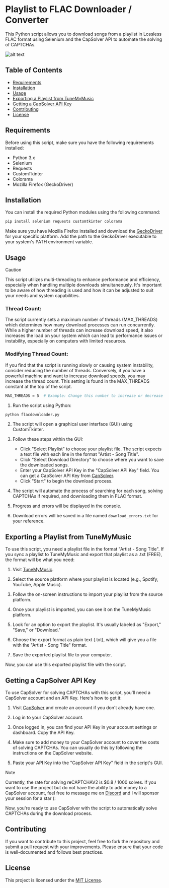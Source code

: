 # Playlist to FLAC Downloader / Converter

This Python script allows you to download songs from a playlist in Lossless FLAC format using Selenium and the CapSolver API to automate the solving of CAPTCHAs.

![alt text](https://files.catbox.moe/gzo64v.png)

## Table of Contents
- [Requirements](#requirements)
- [Installation](#installation)
- [Usage](#usage)
- [Exporting a Playlist from TuneMyMusic](#exporting-a-playlist-from-tunemymusic)
- [Getting a CapSolver API Key](#getting-a-capsolver-api-key)
- [Contributing](#contributing)
- [License](#license)

## Requirements

Before using this script, make sure you have the following requirements installed:
- Python 3.x
- Selenium
- Requests
- CustomTkinter
- Colorama
- Mozilla Firefox (GeckoDriver)

## Installation

You can install the required Python modules using the following command:

```bash
pip install selenium requests customtkinter colorama
```

Make sure you have Mozilla Firefox installed and download the [GeckoDriver](https://github.com/mozilla/geckodriver/releases) for your specific platform. Add the path to the GeckoDriver executable to your system's PATH environment variable.

## Usage

> [!CAUTION]
> This script utilizes multi-threading to enhance performance and efficiency, especially when handling multiple downloads simultaneously. It's important to be aware of how threading is used and how it can be adjusted to suit your needs and system capabilities.

### Thread Count: 
The script currently sets a maximum number of threads (MAX_THREADS) which determines how many download processes can run concurrently. While a higher number of threads can increase download speed, it also increases the load on your system which can lead to performance issues or instability, especially on computers with limited resources.

### Modifying Thread Count:
If you find that the script is running slowly or causing system instability, consider reducing the number of threads. Conversely, if you have a powerful machine and want to increase download speeds, you may increase the thread count. This setting is found in the MAX_THREADS constant at the top of the script.
```bash
MAX_THREADS = 5  # Example: Change this number to increase or decrease threads
```

1. Run the script using Python:

```bash
python flacdownloader.py
```

2. The script will open a graphical user interface (GUI) using CustomTkinter.

3. Follow these steps within the GUI:
   - Click "Select Playlist" to choose your playlist file. The script expects a text file with each line in the format "Artist - Song Title".
   - Click "Select Download Directory" to choose where you want to save the downloaded songs.
   - Enter your CapSolver API Key in the "CapSolver API Key" field. You can get a CapSolver API Key from [CapSolver](https://capsolver.com/).
   - Click "Start" to begin the download process.

4. The script will automate the process of searching for each song, solving CAPTCHAs if required, and downloading them in FLAC format.

5. Progress and errors will be displayed in the console.

6. Download errors will be saved in a file named `download_errors.txt` for your reference.

## Exporting a Playlist from TuneMyMusic

To use this script, you need a playlist file in the format "Artist - Song Title". If you sync a playlist to TuneMyMusic and export that playlist as a .txt (FREE), the format will be what you need:

1. Visit [TuneMyMusic](https://www.tunemymusic.com/).

2. Select the source platform where your playlist is located (e.g., Spotify, YouTube, Apple Music).

3. Follow the on-screen instructions to import your playlist from the source platform.

4. Once your playlist is imported, you can see it on the TuneMyMusic platform.

5. Look for an option to export the playlist. It's usually labeled as "Export," "Save," or "Download."

6. Choose the export format as plain text (.txt), which will give you a file with the "Artist - Song Title" format.

7. Save the exported playlist file to your computer.

Now, you can use this exported playlist file with the script.

## Getting a CapSolver API Key

To use CapSolver for solving CAPTCHAs with this script, you'll need a CapSolver account and an API Key. Here's how to get it:

1. Visit [CapSolver](https://capsolver.com/) and create an account if you don't already have one.

2. Log in to your CapSolver account.

3. Once logged in, you can find your API Key in your account settings or dashboard. Copy the API Key.

4. Make sure to add money to your CapSolver account to cover the costs of solving CAPTCHAs. You can usually do this by following the instructions on the CapSolver website.

5. Paste your API Key into the "CapSolver API Key" field in the script's GUI.

> [!NOTE]
> Currently, the rate for solving reCAPTCHAV2 is $0.8 / 1000 solves.
> If you want to use the project but do not have the ability to add money to a CapSolver account, feel free to message me on [Discord](https://discordapp.com/users/681989594341834765) and I will sponsor your session for a star (:

Now, you're ready to use CapSolver with the script to automatically solve CAPTCHAs during the download process.

## Contributing

If you want to contribute to this project, feel free to fork the repository and submit a pull request with your improvements. Please ensure that your code is well-documented and follows best practices.

## License

This project is licensed under the [MIT License](LICENSE).
